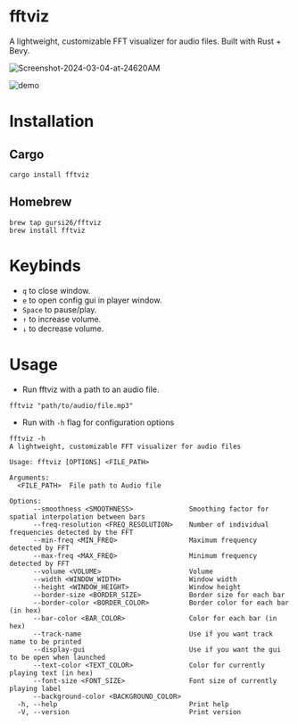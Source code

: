 # fftviz
A lightweight, customizable FFT visualizer for audio files. Built with Rust + Bevy.

![Screenshot-2024-03-04-at-24620AM](https://github.com/gursi26/fftviz/assets/75204369/9c2d919c-c28c-4021-84dd-64e86d57ae2f)

![demo](https://github.com/gursi26/fftviz/assets/75204369/93b28c8f-d989-49c0-9ec3-dc3fbf7bb2ca)

# Installation

## Cargo
```
cargo install fftviz
```

## Homebrew
```
brew tap gursi26/fftviz
brew install fftviz
```

# Keybinds
- `q` to close window.
- `e` to open config gui in player window.
- `Space` to pause/play.
- `↑` to increase volume.
- `↓` to decrease volume.

# Usage
- Run fftviz with a path to an audio file.
```
fftviz "path/to/audio/file.mp3"
```

- Run with `-h` flag for configuration options
```
fftviz -h
A lightweight, customizable FFT visualizer for audio files

Usage: fftviz [OPTIONS] <FILE_PATH>

Arguments:
  <FILE_PATH>  File path to Audio file

Options:
      --smoothness <SMOOTHNESS>              Smoothing factor for spatial interpolation between bars
      --freq-resolution <FREQ_RESOLUTION>    Number of individual frequencies detected by the FFT
      --min-freq <MIN_FREQ>                  Maximum frequency detected by FFT
      --max-freq <MAX_FREQ>                  Minimum frequency detected by FFT
      --volume <VOLUME>                      Volume
      --width <WINDOW_WIDTH>                 Window width
      --height <WINDOW_HEIGHT>               Window height
      --border-size <BORDER_SIZE>            Border size for each bar
      --border-color <BORDER_COLOR>          Border color for each bar (in hex)
      --bar-color <BAR_COLOR>                Color for each bar (in hex)
      --track-name                           Use if you want track name to be printed
      --display-gui                          Use if you want the gui to be open when launched
      --text-color <TEXT_COLOR>              Color for currently playing text (in hex)
      --font-size <FONT_SIZE>                Font size of currently playing label
      --background-color <BACKGROUND_COLOR>
  -h, --help                                 Print help
  -V, --version                              Print version
```
